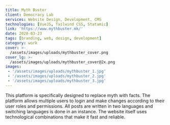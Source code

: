 ```yaml
---
title: Myth Buster
client: Democracy Lab
services: Website Design, Development, CMS
technologies: [VueJS, Tailwind CSS, Statamic]
link: 'https://www.mythbuster.mk/'
date: 2020-03-23
tags: [branding, web, design, development]
category: work
cover: >-
  /assets/images/uploads/mythbuster_cover.png
cover_lg: >-
  /assets/images/uploads/mythbuster_cover@2x.png
images:
 - '/assets/images/uploads/mythbuster_1.jpg'
 - '/assets/images/uploads/mythbuster_2.jpg'
 - '/assets/images/uploads/mythbuster_3.jpg'
---
```


This platform is specifically designed to replace myth with facts. The platform allows multiple users to login and make changes according to their user roles and permissions. All posts are written in two languages and switching languages is done in an instance. The website itself uses technological combinations that make it fast and reliable.
